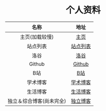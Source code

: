 # <center>个人资料</center>
|  名称 |  地址 |
| :------------: | :------------: |
|  主页(加载较慢) |  [主页](https://wangjingnuo.github.io/) |
|  站点列表  |  [站点列表](https://jnw031.github.io/)  |
|  洛谷 |  [洛谷](https://www.luogu.com.cn/user/583833) |
|  Github |  [Github](https://github.com/jnw031) |
|  B站 |  [B站](https://space.bilibili.com/589321084) |
|  学术博客 |  [学术博客](https://lubswang031.blog.luogu.org/)  |
|  生活博客 |  [生活博客](https://www.cnblogs.com/jnw031) |
|  独立＆综合博客(尚未完全) |  [独立博客](https://blog-jnw031.github.io)  |